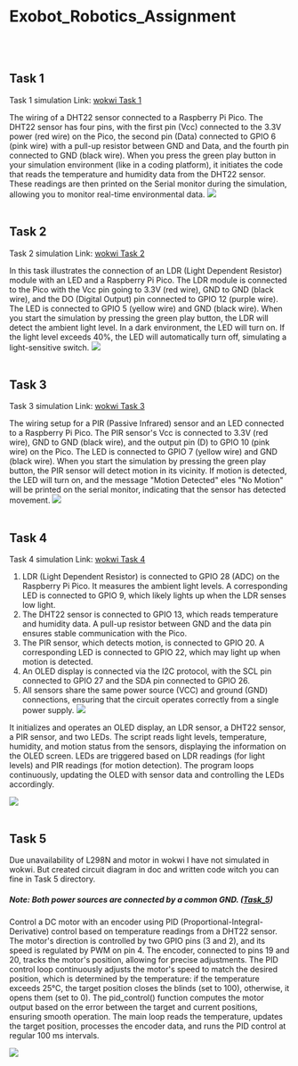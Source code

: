 # Exobot_Robotics_Assignment   

</br>
</br>

## Task 1
Task 1 simulation Link: [wokwi Task 1](https://wokwi.com/projects/407986447908575233)

The wiring of a DHT22 sensor connected to a Raspberry Pi Pico. The DHT22 sensor has four pins, with the first pin (Vcc) connected to the 3.3V power (red wire) on the Pico, the second pin (Data) connected to GPIO 6 (pink wire) with a pull-up resistor between GND and Data, and the fourth pin connected to GND (black wire). When you press the green play button in your simulation environment (like in a coding platform), it initiates the code that reads the temperature and humidity data from the DHT22 sensor. These readings are then printed on the Serial monitor during the simulation, allowing you to monitor real-time environmental data.
![](/Image/Task_1.png)
</br>
</br>


## Task 2
Task 2 simulation Link: [wokwi Task 2](https://wokwi.com/projects/407985977638854657)


In this task illustrates the connection of an LDR (Light Dependent Resistor) module with an LED and a Raspberry Pi Pico. The LDR module is connected to the Pico with the Vcc pin going to 3.3V (red wire), GND to GND (black wire), and the DO (Digital Output) pin connected to GPIO 12 (purple wire). The LED is connected to GPIO 5 (yellow wire) and GND (black wire). When you start the simulation by pressing the green play button, the LDR will detect the ambient light level. In a dark environment, the LED will turn on. If the light level exceeds 40%, the LED will automatically turn off, simulating a light-sensitive switch.
![](/Image/Task_2.png)
</br>
</br>


## Task 3
Task 3 simulation Link: [wokwi Task 3](https://wokwi.com/projects/407991045957431297)


The wiring setup for a PIR (Passive Infrared) sensor and an LED connected to a Raspberry Pi Pico. The PIR sensor's Vcc is connected to 3.3V (red wire), GND to GND (black wire), and the output pin (D) to GPIO 10 (pink wire) on the Pico. The LED is connected to GPIO 7 (yellow wire) and GND (black wire). When you start the simulation by pressing the green play button, the PIR sensor will detect motion in its vicinity. If motion is detected, the LED will turn on, and the message "Motion Detected" eles "No Motion" will be printed on the serial monitor, indicating that the sensor has detected movement.
![](/Image/Task_3.png)
</br>
</br>


## Task 4
Task 4 simulation Link: [wokwi Task 4](https://wokwi.com/projects/408004037875964929)

1. LDR (Light Dependent Resistor) is connected to GPIO 28 (ADC) on the Raspberry Pi Pico. It measures the ambient light levels. A corresponding LED is connected to GPIO 9, which likely lights up when the LDR senses low light.
1. The DHT22 sensor is connected to GPIO 13, which reads temperature and humidity data. A pull-up resistor between GND and the data pin ensures stable communication with the Pico.
1. The PIR sensor, which detects motion, is connected to GPIO 20. A corresponding LED is connected to GPIO 22, which may light up when motion is detected.
1. An OLED display is connected via the I2C protocol, with the SCL pin connected to GPIO 27 and the SDA pin connected to GPIO 26.
1. All sensors share the same power source (VCC) and ground (GND) connections, ensuring that the circuit operates correctly from a single power supply.
![](/Image/display.png)

It initializes and operates an OLED display, an LDR sensor, a DHT22 sensor, a PIR sensor, and two LEDs. The script reads light levels, temperature, humidity, and motion status from the sensors, displaying the information on the OLED screen. LEDs are triggered based on LDR readings (for light levels) and PIR readings (for motion detection). The program loops continuously, updating the OLED with sensor data and controlling the LEDs accordingly.
    
![](/Image/Task_4.png)
</br>
</br>

## Task 5
Due unavailability of L298N and motor in wokwi I have not simulated in wokwi. But created circuit diagram in doc and written code witch you can fine in Task 5 directory. 

##### Note: Both power sources are connected by a common GND. ([Task_5](https://github.com/abhishek210597/Abhishek_Exobot_Robotics_Assignment/tree/main/Assignment/Task_5))

Control a DC motor with an encoder using PID (Proportional-Integral-Derivative) control based on temperature readings from a DHT22 sensor. The motor's direction is controlled by two GPIO pins (3 and 2), and its speed is regulated by PWM on pin 4. The encoder, connected to pins 19 and 20, tracks the motor's position, allowing for precise adjustments. The PID control loop continuously adjusts the motor's speed to match the desired position, which is determined by the temperature: if the temperature exceeds 25°C, the target position closes the blinds (set to 100), otherwise, it opens them (set to 0). The pid_control() function computes the motor output based on the error between the target and current positions, ensuring smooth operation. The main loop reads the temperature, updates the target position, processes the encoder data, and runs the PID control at regular 100 ms intervals.

![](/Image/Task_5.png)
</br>
</br>
